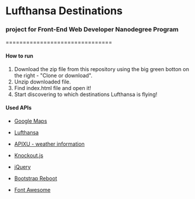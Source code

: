 # Lufthansa Destinations
### project for Front-End Web Developer Nanodegree Program
===============================

#### How to run
1. Download the zip file from this repository using the big green botton on the right - "Clone or download".
2. Unzip downloaded file.
3. Find index.html file and open it!
4. Start discovering to which destinations Lufthansa is flying!


#### Used APIs

* [Google Maps](https://developers.google.com/maps/)
* [Lufthansa](https://developer.lufthansa.com)
* [APIXU - weather information](https://www.apixu.com/)

* [Knockout.js](http://knockoutjs.com/)
* [jQuery](http://jquery.com)
* [Bootstrap Reboot](https://getbootstrap.com)
* [Font Awesome](http://fontawesome.github.io/)
